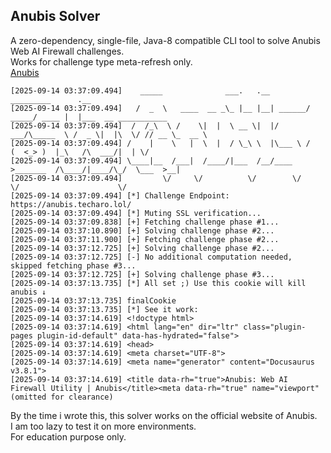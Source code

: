 Anubis Solver
---
A zero-dependency, single-file, Java-8 compatible CLI tool to solve Anubis Web AI Firewall challenges.  
Works for challenge type meta-refresh only.  
[Anubis](https://github.com/TecharoHQ/anubis)

````log
[2025-09-14 03:37:09.494]    _____              ___.   .__         _________      .__                     
[2025-09-14 03:37:09.494]   /  _  \   ____  __ _\_ |__ |__| ______/   _____/ ____ |  |___  __ ___________ 
[2025-09-14 03:37:09.494]  /  /_\  \ /    \|  |  \ __ \|  |/  ___/\_____  \ /  _ \|  |\  \/ // __ \_  __ \
[2025-09-14 03:37:09.494] /    |    \   |  \  |  / \_\ \  |\___ \ /        (  <_> )  |_\   /\  ___/|  | \/
[2025-09-14 03:37:09.494] \____|__  /___|  /____/|___  /__/____  >_______  /\____/|____/\_/  \___  >__|   
[2025-09-14 03:37:09.494]         \/     \/          \/        \/        \/                      \/       
[2025-09-14 03:37:09.494] [*] Challenge Endpoint: https://anubis.techaro.lol/
[2025-09-14 03:37:09.494] [*] Muting SSL verification...
[2025-09-14 03:37:09.838] [+] Fetching challenge phase #1...
[2025-09-14 03:37:10.890] [+] Solving challenge phase #2...
[2025-09-14 03:37:11.900] [+] Fetching challenge phase #2...
[2025-09-14 03:37:12.725] [+] Solving challenge phase #2...
[2025-09-14 03:37:12.725] [-] No additional computation needed, skipped fetching phase #3...
[2025-09-14 03:37:12.725] [+] Solving challenge phase #3...
[2025-09-14 03:37:13.735] [*] All set ;) Use this cookie will kill anubis ↓
[2025-09-14 03:37:13.735] finalCookie
[2025-09-14 03:37:13.735] [*] See it work:
[2025-09-14 03:37:14.619] <!doctype html>
[2025-09-14 03:37:14.619] <html lang="en" dir="ltr" class="plugin-pages plugin-id-default" data-has-hydrated="false">
[2025-09-14 03:37:14.619] <head>
[2025-09-14 03:37:14.619] <meta charset="UTF-8">
[2025-09-14 03:37:14.619] <meta name="generator" content="Docusaurus v3.8.1">
[2025-09-14 03:37:14.619] <title data-rh="true">Anubis: Web AI Firewall Utility | Anubis</title><meta data-rh="true" name="viewport"
(omitted for clearance)
````

By the time i wrote this, this solver works on the official website of Anubis.  
I am too lazy to test it on more environments.  
For education purpose only. 
